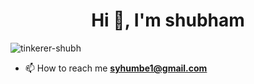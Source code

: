 <h1 align="center">Hi 👋, I'm shubham</h1>
<p align="left"> <img src="https://komarev.com/ghpvc/?username=tinkerer-shubh&label=Profile%20views&color=0e75b6&style=flat" alt="tinkerer-shubh" /> </p>

- 📫 How to reach me **syhumbe1@gmail.com**


<p align="left">
</p>
